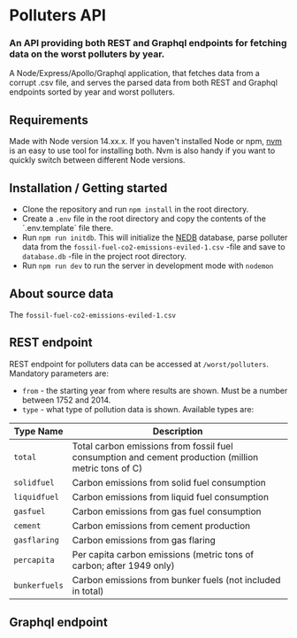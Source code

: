 # Polluters API

### An API providing both REST and Graphql endpoints for fetching data on the worst polluters by year.

A Node/Express/Apollo/Graphql application, that fetches data from a corrupt .csv file, and serves the parsed data from both REST and Graphql endpoints sorted by year and worst polluters.

## Requirements

Made with Node version 14.xx.x. If you haven't installed Node or npm, [nvm](https://github.com/nvm-sh/nvm) is an easy to use tool for installing both. Nvm is also handy if you want to quickly switch between different Node versions.

## Installation / Getting started

- Clone the repository and run `npm install` in the root directory.
- Create a `.env` file in the root directory and copy the contents of the ´.env.template` file there.
- Run `npm run initdb`. This will initialize the [NEDB](https://github.com/louischatriot/nedb) database, parse polluter data from the `fossil-fuel-co2-emissions-eviled-1.csv` -file and save to `database.db` -file in the project root directory.
- Run `npm run dev` to run the server in development mode with `nodemon`

## About source data

The `fossil-fuel-co2-emissions-eviled-1.csv`

## REST endpoint

REST endpoint for polluters data can be accessed at `/worst/polluters`. Mandatory parameters are:

- `from` - the starting year from where results are shown. Must be a number between 1752 and 2014.
- `type` - what type of pollution data is shown. Available types are:

| **Type Name** | **Description**                                                                                      |
| ------------- | ---------------------------------------------------------------------------------------------------- |
| `total`       | Total carbon emissions from fossil fuel consumption and cement production (million metric tons of C) |
| `solidfuel`   | Carbon emissions from solid fuel consumption                                                         |
| `liquidfuel`  | Carbon emissions from liquid fuel consumption                                                        |
| `gasfuel`     | Carbon emissions from gas fuel consumption                                                           |
| `cement`      | Carbon emissions from cement production                                                              |
| `gasflaring`  | Carbon emissions from gas flaring                                                                    |
| `percapita`   | Per capita carbon emissions (metric tons of carbon; after 1949 only)                                 |
| `bunkerfuels` | Carbon emissions from bunker fuels (not included in total)                                           |

## Graphql endpoint
